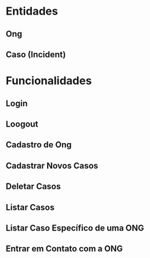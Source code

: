# Entidades

## Ong
## Caso (Incident)

# Funcionalidades

## Login
## Loogout
## Cadastro de Ong
## Cadastrar Novos Casos
## Deletar Casos
## Listar Casos
## Listar Caso Específico de uma ONG
## Entrar em Contato com a ONG
